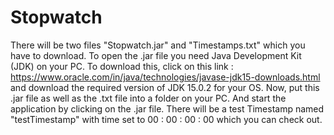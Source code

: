 # Stopwatch
There will be two files "Stopwatch.jar" and "Timestamps.txt" which you have to download. To open the .jar file you need Java Development Kit (JDK) on your PC. To download this, click on this link : https://www.oracle.com/in/java/technologies/javase-jdk15-downloads.html and download the required version of JDK 15.0.2 for your OS. Now, put this .jar file as well as the .txt file into a folder on your PC. And start the application by clicking on the .jar file. There will be a test Timestamp named "testTimestamp" with time set to 00 : 00 : 00 : 00 which you can check out.
